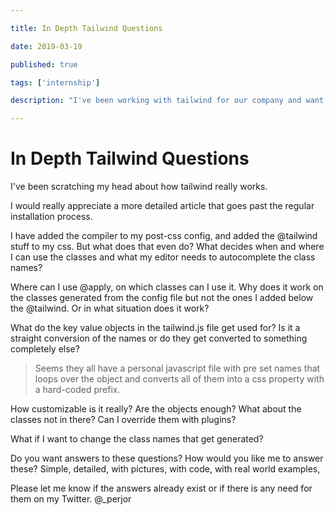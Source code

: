 ```yaml
---

title: In Depth Tailwind Questions

date: 2019-03-19

published: true

tags: ['internship']

description: "I've been working with tailwind for our company and want to customize everything. This brings up al lot of questions."

---
```


# In Depth Tailwind Questions

I've been scratching my head about how tailwind really works.

I would really appreciate a more detailed article that goes past the regular installation process.

I have added the compiler to my post-css config, and added the @tailwind stuff to my css. But what does that even do? What decides when and where I can use the classes and what my editor needs to autocomplete the class names?

Where can I use @apply, on which classes can I use it. Why does it work on the classes generated from the config file but not the ones I added below the @tailwind. Or in what situation does it work?

What do the key value objects in the tailwind.js file get used for? Is it a straight conversion of the names or do they get converted to something completely else?

> Seems they all have a personal javascript file with pre set names that loops over the object and converts all of them into a css property with a hard-coded prefix.

How customizable is it really? Are the objects enough? What about the classes not in there?
Can I override them with plugins?

What if I want to change the class names that get generated?

Do you want answers to these questions? How would you like me to answer these? Simple, detailed, with pictures, with code, with real world examples,

Please let me know if the answers already exist or if there is any need for them on my Twitter. @_perjor
